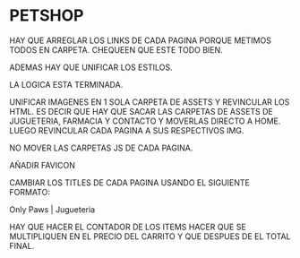 # PETSHOP

HAY QUE ARREGLAR LOS LINKS DE CADA PAGINA PORQUE METIMOS TODOS EN CARPETA.
CHEQUEEN QUE ESTE TODO BIEN.

ADEMAS HAY QUE UNIFICAR LOS ESTILOS.

LA LOGICA ESTA TERMINADA.

UNIFICAR IMAGENES EN 1 SOLA CARPETA DE ASSETS Y REVINCULAR LOS HTML.
ES DECIR QUE HAY QUE SACAR LAS CARPETAS DE ASSETS DE JUGUETERIA, FARMACIA Y CONTACTO
Y MOVERLAS DIRECTO A HOME. LUEGO REVINCULAR CADA PAGINA A SUS RESPECTIVOS IMG.

NO MOVER LAS CARPETAS JS DE CADA PAGINA.

AÑADIR FAVICON

CAMBIAR LOS TITLES DE CADA PAGINA USANDO EL SIGUIENTE FORMATO:

Only Paws | Jugueteria


HAY QUE HACER EL CONTADOR DE LOS ITEMS
HACER QUE SE MULTIPLIQUEN EN EL PRECIO DEL CARRITO
Y QUE DESPUES DE EL TOTAL FINAL.
